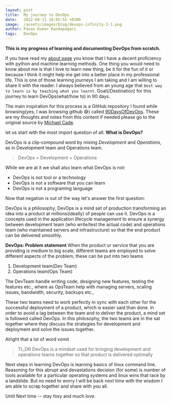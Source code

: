```yaml
---
layout: post
title:  My journey to DevOps
date:   2022-04-11 18:05:55 +0300
image:  /assets/images/blog/devops-infinity-1-1.png
author: Pavan Kumar Kandapagari
tags:   DevOps
---
```


**This is my progress of learning and documenting DevOps from scratch.**

If you have read my [about page](https://kandapagari.github.io/about) you know that I have a decent proficiency with python and machine learning methods. One thing you would need to know about me is that I love to learn new thing, be it for the fun of it or because I think it might help me get into a better place in my professional life. This is one of those learning journeys I am taking and I am willing to share it with the reader. I always believed from an young age that `best way to learn is by teaching what you learnt`. Goal(/Destination) for this journey to learn DevOps(what/how to) in 90 days.

The main inspiration for this process is a GitHub repository I found while browsing(yes, I was browsing github 😅) called [90DaysOfDevOps](https://github.com/MichaelCade/90DaysOfDevOps). These are my thoughts and notes from this content if needed please go to the original source by [Michael Cade](https://github.com/MichaelCade).

let us start with the most import question of all: **What is DevOps?**

DevOps is a clip-compound word by mixing *Development* and *Operations*, as in Development team and Operations team.
> DevOps = Development + Operations

While we are at it we shall also learn what DevOps is not:

* DevOps is not tool or a technology
* DevOps is not a software that you can learn
* DevOps is not a programing language

Now that negation is out of the way let's answer the first question:

DevOps is a philosophy, DevOps is a mind set of production transforming an idea into a product at millions(ideally) of people can use it. DevOps is a concepts used in the application lifecycle management to ensure a synergy between development team (who write/test the actual code) and operations team (who maintained servers and infrastructure) so that the end product can be delivered smoothly.

**DevOps: Problem statement**
When the product or service that you are providing is medium to big scale, different teams are employed to solve different aspects of the problem, these can be put into two teams

1. Development team(Dev Team)
2. Operations team(Ops Team)

The DevTeam handle writing code, designing new features, testing the features etc., where as OpsTeam help with managing servers, scaling issues, bandwidth, security, backups etc.,

These two teams need to work perfectly in sync with each other for the successful deployment of a product, which is easier said than done. In order to avoid a lag between the team and to deliver the product, a mind set is followed called DevOps. In this philosophy, the two teams are in the sat together where they discuss the strategies for development and deployment and solve the issues together.

Alright that a lot of word vomit
> TL;DR DevOps is a mindset used for bringing development and operations teams together so that product is delivered optimally

Next steps in learning DevOps is learning basics of linux command line. Reasoning for this abrupt and devastations decision (for some) is number of tools available for a particular operating systems and linux wins that race by a landslide. But no need to worry I will be back next time with the wisdom I am able to scrap together and share with you all.

Until Next time -- stay foxy and much love.
